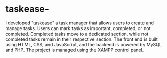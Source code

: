 # taskease-
I developed "taskease" a task manager that allows users to create and manage tasks. Users can mark tasks as important, completed, or not completed. Completed tasks move to a dedicated section, while not completed tasks remain in their respective section. The front end is built using HTML, CSS, and JavaScript, and the backend is powered by MySQL and PHP. The project is managed using the XAMPP control panel.
